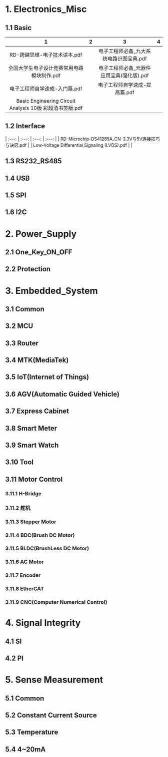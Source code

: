 # 1. Electronics_Misc
## 1.1 Basic
|  1 | 2 | 3 | 4  |
| :---: | :---: | :---: | :---: |
| RD-跨越思维-电子技术读本.pdf | | 电子工程师必备_九大系统电路识图宝典.pdf | |
| 全国大学生电子设计竞赛常用电路模块制作.pdf | | 电子工程师必备_元器件应用宝典(强化版).pdf | |
| 电子工程师自学速成-入门篇.pdf | | 电子工程师自学速成-提高篇.pdf | |
| Basic Engineering Circuit Analysis 10版 彩超清书签版.pdf | | | |

## 1.2 Interface
| :---: | :---: | :---: | :---: |
| RD-Microchip-DS41285A_CN-3.3V与5V连接技巧与诀窍.pdf | | Low-Voltage Differential Signaling (LVDS).pdf | |

## 1.3 RS232_RS485
## 1.4 USB
## 1.5 SPI
## 1.6 I2C
# 2. Power_Supply
## 2.1 One_Key_ON_OFF
## 2.2 Protection
# 3. Embedded_System
## 3.1 Common
## 3.2 MCU
## 3.3 Router
## 3.4 MTK(MediaTek)
## 3.5 IoT(Internet of Things)
## 3.6 AGV(Automatic Guided Vehicle)
## 3.7 Express Cabinet
## 3.8 Smart Meter
## 3.9 Smart Watch
## 3.10 Tool
## 3.11 Motor Control
### 3.11.1 H-Bridge
### 3.11.2 舵机
### 3.11.3 Stepper Motor
### 3.11.4 BDC(Brush DC Motor)
### 3.11.5 BLDC(BrushLess DC Motor)
### 3.11.6 AC Motor
### 3.11.7 Encoder
### 3.11.8 EtherCAT
### 3.11.9 CNC(Computer Numerical Control)
# 4. Signal Integrity
## 4.1 SI
## 4.2 PI
# 5. Sense Measurement
## 5.1 Common
## 5.2 Constant Current Source
## 5.3 Temperature
## 5.4 4~20mA

